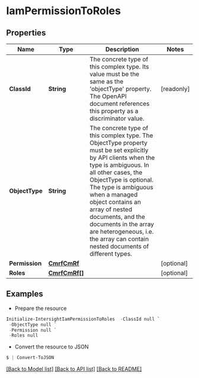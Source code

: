 # IamPermissionToRoles
## Properties

Name | Type | Description | Notes
------------ | ------------- | ------------- | -------------
**ClassId** | **String** | The concrete type of this complex type. Its value must be the same as the &#39;objectType&#39; property. The OpenAPI document references this property as a discriminator value. | [readonly] 
**ObjectType** | **String** | The concrete type of this complex type. The ObjectType property must be set explicitly by API clients when the type is ambiguous. In all other cases, the  ObjectType is optional.  The type is ambiguous when a managed object contains an array of nested documents, and the documents in the array are heterogeneous, i.e. the array can contain nested documents of different types. | 
**Permission** | [**CmrfCmRf**](CmrfCmRf.md) |  | [optional] 
**Roles** | [**CmrfCmRf[]**](CmrfCmRf.md) |  | [optional] 

## Examples

- Prepare the resource
```powershell
Initialize-IntersightIamPermissionToRoles  -ClassId null `
 -ObjectType null `
 -Permission null `
 -Roles null
```

- Convert the resource to JSON
```powershell
$ | Convert-ToJSON
```

[[Back to Model list]](../README.md#documentation-for-models) [[Back to API list]](../README.md#documentation-for-api-endpoints) [[Back to README]](../README.md)

